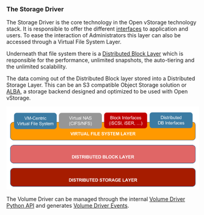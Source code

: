### The Storage Driver
The Storage Driver is the core technology in the Open vStorage technology stack. It is responsible to offer the different [interfaces](Interfaces/README.md) to application and users. To ease the interaction of Administrators this layer can also be accessed through a Virtual File System Layer.

Underneath that file system there is a [Distributed Block Layer](Blocklayer/README.md) which is responsible for the performance, unlimited snapshots, the auto-tiering and the unlimited scalability.

The data coming out of the Distributed Block layer stored into a Distributed Storage Layer. This can be an S3 compatible Object Storage solution or [ALBA](../ALBA/README.md), a storage backend designed and optimized to be used with Open vStorage.

![](../../Images/OpenvStorageInterfaces.png)



The Volume Driver can be managed through the internal [Volume Driver Python API](pythonapi.md) and generates [Volume Driver Events](events.md).

